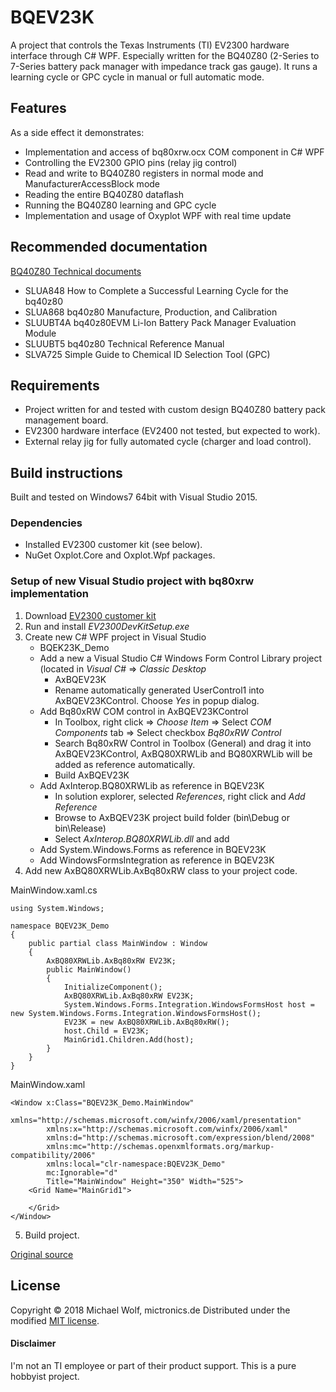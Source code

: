 # BQEV23K
A project that controls the Texas Instruments (TI) EV2300 hardware interface through C# WPF.
Especially written for the BQ40Z80 (2-Series to 7-Series battery pack manager with impedance track gas gauge). It runs a learning cycle or GPC cycle in manual or full automatic mode.

## Features
As a side effect it demonstrates:
- Implementation and access of bq80xrw.ocx COM component in C# WPF
- Controlling the EV2300 GPIO pins (relay jig control)
- Read and write to BQ40Z80 registers in normal mode and ManufacturerAccessBlock mode
- Reading the entire BQ40Z80 dataflash
- Running the BQ40Z80 learning and GPC cycle
- Implementation and usage of Oxyplot WPF with real time update

## Recommended documentation

[BQ40Z80 Technical documents](http://www.ti.com/product/BQ40Z80/technicaldocuments)
- SLUA848 How to Complete a Successful Learning Cycle for the bq40z80
- SLUA868 bq40z80 Manufacture, Production, and Calibration
- SLUUBT4A bq40z80EVM Li-Ion Battery Pack Manager Evaluation Module
- SLUUBT5 bq40z80 Technical Reference Manual
- SLVA725 Simple Guide to Chemical ID Selection Tool (GPC)

## Requirements

- Project written for and tested with custom design BQ40Z80 battery pack management board.
- EV2300 hardware interface (EV2400 not tested, but expected to work).
- External relay jig for fully automated cycle (charger and load control).

## Build instructions
Built and tested on Windows7 64bit with Visual Studio 2015.

### Dependencies

- Installed EV2300 customer kit (see below).
- NuGet Oxplot.Core and Oxplot.Wpf packages.

### Setup of new Visual Studio project with bq80xrw implementation
1. Download [EV2300 customer kit](https://e2e.ti.com/support/power_management/battery_management/f/180/p/671348/2470529#2470529)
2. Run and install *EV2300DevKitSetup.exe*
3. Create new C# WPF project in Visual Studio
   - BQEK23K_Demo
   - Add a new a Visual Studio C# Windows Form Control Library project (located in *Visual C#* => *Classic Desktop*
     - AxBQEV23K
	 - Rename automatically generated UserControl1 into AxBQEV23KControl. Choose *Yes* in popup dialog.
   - Add Bq80xRW COM control in AxBQEV23KControl
     - In Toolbox, right click => *Choose Item* => Select *COM Components* tab => Select checkbox *Bq80xRW Control*
     - Search Bq80xRW Control in Toolbox (General) and drag it into AxBQEV23KControl, AxBQ80XRWLib and BQ80XRWLib will be added as reference automatically.
     - Build AxBQEV23K
   - Add AxInterop.BQ80XRWLib as reference in BQEV23K
     - In solution explorer, selected *References*, right click and *Add Reference*
	 - Browse to AxBQEV23K project build folder (bin\Debug or bin\Release)
	 - Select *AxInterop.BQ80XRWLib.dll* and add
   - Add System.Windows.Forms as reference in BQEV23K
   - Add WindowsFormsIntegration as reference in BQEV23K
4. Add new AxBQ80XRWLib.AxBq80xRW class to your project code.

MainWindow.xaml.cs
```
using System.Windows;

namespace BQEV23K_Demo
{
    public partial class MainWindow : Window
    {
        AxBQ80XRWLib.AxBq80xRW EV23K;
        public MainWindow()
        {
            InitializeComponent();
            AxBQ80XRWLib.AxBq80xRW EV23K;
            System.Windows.Forms.Integration.WindowsFormsHost host = new System.Windows.Forms.Integration.WindowsFormsHost();
            EV23K = new AxBQ80XRWLib.AxBq80xRW();
            host.Child = EV23K;
            MainGrid1.Children.Add(host);
        }
    }
}
```
MainWindow.xaml
```
<Window x:Class="BQEV23K_Demo.MainWindow"
        xmlns="http://schemas.microsoft.com/winfx/2006/xaml/presentation"
        xmlns:x="http://schemas.microsoft.com/winfx/2006/xaml"
        xmlns:d="http://schemas.microsoft.com/expression/blend/2008"
        xmlns:mc="http://schemas.openxmlformats.org/markup-compatibility/2006"
        xmlns:local="clr-namespace:BQEV23K_Demo"
        mc:Ignorable="d"
        Title="MainWindow" Height="350" Width="525">
    <Grid Name="MainGrid1">
        
    </Grid>
</Window>
```
5. Build project.

[Original source](http://e2e.ti.com/support/power_management/battery_management/f/180/p/640114/2363362#2363362)

## License

Copyright &copy; 2018 Michael Wolf, mictronics.de
Distributed under the modified [MIT license](LICENSE).

#### Disclaimer
I'm not an TI employee or part of their product support. This is a pure hobbyist project.
